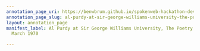 ```yaml
---
annotation_page_uri: https://benwbrum.github.io/spokenweb-hackathon-development/annotations/al-purdy-at-sir-george-williams-university-the-poetry-series-13-march-1970-canvas-1-audience.json
annotation_page_slug: al-purdy-at-sir-george-williams-university-the-poetry-series-13-march-1970-canvas-1-audience
layout: annotation_page
manifest_label: Al Purdy at Sir George Williams University, The Poetry Series, 13
  March 1970

---
```

